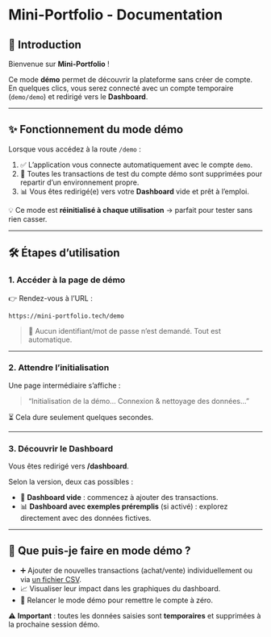 # Mini-Portfolio - Documentation

## 🚀 Introduction

Bienvenue sur **Mini-Portfolio** !

Ce mode **démo** permet de découvrir la plateforme sans créer de compte. En quelques clics, vous serez connecté avec un compte temporaire (`demo/demo`) et redirigé vers le **Dashboard**.

---

## ✨ Fonctionnement du mode démo

Lorsque vous accédez à la route `/demo` :

1. ✅ L’application vous connecte automatiquement avec le compte `demo`.
2. 🧹 Toutes les transactions de test du compte démo sont supprimées pour repartir d’un environnement propre.
3. 📊 Vous êtes redirigé(e) vers votre **Dashboard** vide et prêt à l’emploi.

💡 Ce mode est **réinitialisé à chaque utilisation** → parfait pour tester sans rien casser.

---

## 🛠️ Étapes d’utilisation

### 1. Accéder à la page de démo

👉 Rendez-vous à l’URL :

```
https://mini-portfolio.tech/demo
```

> 🔑 Aucun identifiant/mot de passe n’est demandé. Tout est automatique.
> 

---

### 2. Attendre l’initialisation

Une page intermédiaire s’affiche :

> “Initialisation de la démo… Connexion & nettoyage des données…”
> 

⏳ Cela dure seulement quelques secondes.

---

### 3. Découvrir le Dashboard

Vous êtes redirigé vers **/dashboard**.

Selon la version, deux cas possibles :

- 🎉 **Dashboard vide** : commencez à ajouter des transactions.
- 📊 **Dashboard avec exemples préremplis** (si activé) : explorez directement avec des données fictives.

---

## 📝 Que puis-je faire en mode démo ?

- ➕ Ajouter de nouvelles transactions (achat/vente) individuellement ou via [un fichier CSV](https://gitlab.com/qs-portfolio/Frontend/-/blob/main/docs/traderepublic_transactions_sample.csv).
- 📈 Visualiser leur impact dans les graphiques du dashboard.
- 🔄 Relancer le mode démo pour remettre le compte à zéro.

⚠️ **Important** : toutes les données saisies sont **temporaires** et supprimées à la prochaine session démo.